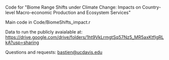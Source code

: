 Code for "Biome Range Shifts under Climate Change: Impacts on Country-level Macro-economic Production and Ecosystem Services"

Main code in Code/BiomeShifts_impact.r

Data to run the publicly avaialable at: https://drive.google.com/drive/folders/1ht9VkLrmgtSq57Nz5_MR5axKtfIgRLkA?usp=sharing

Questions and requests: bastien@ucdavis.edu